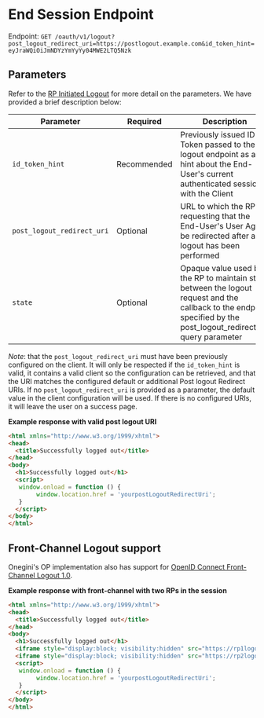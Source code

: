 # End Session Endpoint

Endpoint: `GET /oauth/v1/logout?post_logout_redirect_uri=https://postlogout.example.com&id_token_hint=eyJraWQiOiJmNDYzYmYyYy04MWE2LTQ5Nzk`

## Parameters

Refer to the [RP Initiated Logout](https://openid.net/specs/openid-connect-rpinitiated-1_0.html) for more detail on the parameters. We have provided a 
brief description below:

| Parameter                     | Required     |                Description                                                                                      
|-------------------------------|------------- |--------------------------------------------------------------------------------------------------------------------------------------------------------------------
| `id_token_hint`               | Recommended  | Previously issued ID Token passed to the logout endpoint as a hint about the End-User's current authenticated session with the Client                                                                          
| `post_logout_redirect_uri`    | Optional     | URL to which the RP is requesting that the End-User's User Agent be redirected after a logout has been performed
| `state`                       | Optional     | Opaque value used by the RP to maintain state between the logout request and the callback to the endpoint specified by the post_logout_redirect_uri query parameter

*Note*: that the `post_logout_redirect_uri` must have been previously configured on the client. It will only be respected if the `id_token_hint` is valid, it 
contains a valid client so the configuration can be retrieved, and that the URI matches the configured default or additional Post logout Redirect URIs. 
If no `post_logout_redirect_uri` is provided as a parameter, the default value in the client configuration will be used. If there is no configured URIs, it will
leave the user on a success page.

**Example response with valid post logout URI**

```html
<html xmlns="http://www.w3.org/1999/xhtml">
<head>
  <title>Successfully logged out</title>
</head>
<body>
  <h1>Successfully logged out</h1>
  <script>
   window.onload = function () {
        window.location.href = 'yourpostLogoutRedirectUri';
   }
  </script>
</body>
</html>
```

## Front-Channel Logout support

Onegini's OP implementation also has support for [OpenID Connect Front-Channel Logout 1.0](https://openid.net/specs/openid-connect-frontchannel-1_0.html).

**Example response with front-channel with two RPs in the session**

```html
<html xmlns="http://www.w3.org/1999/xhtml">
<head>
  <title>Successfully logged out</title>
</head>
<body>
  <h1>Successfully logged out</h1>
  <iframe style="display:block; visibility:hidden" src="https://rp1logouturl.example.com"></iframe>
  <iframe style="display:block; visibility:hidden" src="https://rp2logouturl.example.com"></iframe>
  <script>
   window.onload = function () {
        window.location.href = 'yourpostLogoutRedirectUri';
   }
  </script>
</body>
</html>
```
